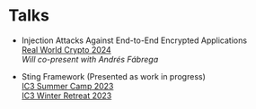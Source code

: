 # Talks
- Injection Attacks Against End-to-End Encrypted Applications\
[Real World Crypto 2024](https://rwc.iacr.org/2024/)\
_Will co-present with Andrés Fábrega_

- Sting Framework (Presented as work in progress)\
[IC3 Summer Camp 2023](https://www.initc3.org/events/2023-06-12-ic3-blockchain-camp-2023)\
[IC3 Winter Retreat 2023](https://www.initc3.org/events/2023-01-15-ic3-winter-retreat-2023)
